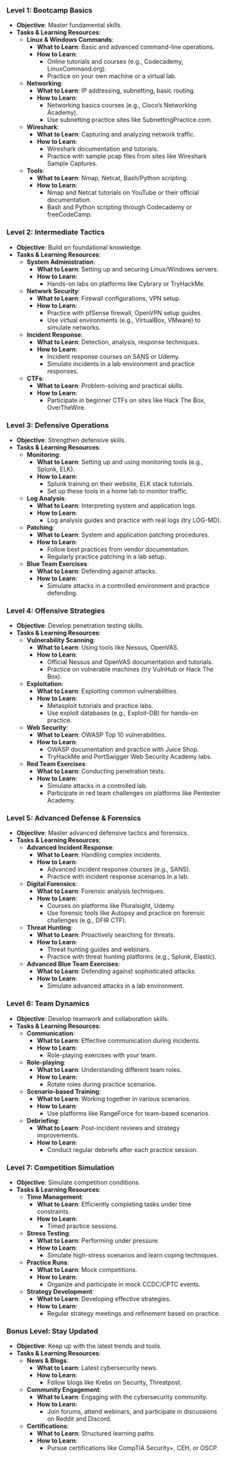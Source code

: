 ### Level 1: **Bootcamp Basics**

- **Objective**: Master fundamental skills.
- **Tasks & Learning Resources**:
    - **Linux & Windows Commands**:
        - **What to Learn**: Basic and advanced command-line operations.
        - **How to Learn**:
            - Online tutorials and courses (e.g., Codecademy, LinuxCommand.org).
            - Practice on your own machine or a virtual lab.
    - **Networking**:
        - **What to Learn**: IP addressing, subnetting, basic routing.
        - **How to Learn**:
            - Networking basics courses (e.g., Cisco’s Networking Academy).
            - Use subnetting practice sites like SubnettingPractice.com.
    - **Wireshark**:
        - **What to Learn**: Capturing and analyzing network traffic.
        - **How to Learn**:
            - Wireshark documentation and tutorials.
            - Practice with sample pcap files from sites like Wireshark Sample Captures.
    - **Tools**:
        - **What to Learn**: Nmap, Netcat, Bash/Python scripting.
        - **How to Learn**:
            - Nmap and Netcat tutorials on YouTube or their official documentation.
            - Bash and Python scripting through Codecademy or freeCodeCamp.

### Level 2: **Intermediate Tactics**

- **Objective**: Build on foundational knowledge.
- **Tasks & Learning Resources**:
    - **System Administration**:
        - **What to Learn**: Setting up and securing Linux/Windows servers.
        - **How to Learn**:
            - Hands-on labs on platforms like Cybrary or TryHackMe.
    - **Network Security**:
        - **What to Learn**: Firewall configurations, VPN setup.
        - **How to Learn**:
            - Practice with pfSense firewall, OpenVPN setup guides.
            - Use virtual environments (e.g., VirtualBox, VMware) to simulate networks.
    - **Incident Response**:
        - **What to Learn**: Detection, analysis, response techniques.
        - **How to Learn**:
            - Incident response courses on SANS or Udemy.
            - Simulate incidents in a lab environment and practice responses.
    - **CTFs**:
        - **What to Learn**: Problem-solving and practical skills.
        - **How to Learn**:
            - Participate in beginner CTFs on sites like Hack The Box, OverTheWire.

### Level 3: **Defensive Operations**

- **Objective**: Strengthen defensive skills.
- **Tasks & Learning Resources**:
    - **Monitoring**:
        - **What to Learn**: Setting up and using monitoring tools (e.g., Splunk, ELK).
        - **How to Learn**:
            - Splunk training on their website, ELK stack tutorials.
            - Set up these tools in a home lab to monitor traffic.
    - **Log Analysis**:
        - **What to Learn**: Interpreting system and application logs.
        - **How to Learn**:
            - Log analysis guides and practice with real logs (try LOG-MD).
    - **Patching**:
        - **What to Learn**: System and application patching procedures.
        - **How to Learn**:
            - Follow best practices from vendor documentation.
            - Regularly practice patching in a lab setup.
    - **Blue Team Exercises**:
        - **What to Learn**: Defending against attacks.
        - **How to Learn**:
            - Simulate attacks in a controlled environment and practice defending.

### Level 4: **Offensive Strategies**

- **Objective**: Develop penetration testing skills.
- **Tasks & Learning Resources**:
    - **Vulnerability Scanning**:
        - **What to Learn**: Using tools like Nessus, OpenVAS.
        - **How to Learn**:
            - Official Nessus and OpenVAS documentation and tutorials.
            - Practice on vulnerable machines (try VulnHub or Hack The Box).
    - **Exploitation**:
        - **What to Learn**: Exploiting common vulnerabilities.
        - **How to Learn**:
            - Metasploit tutorials and practice labs.
            - Use exploit databases (e.g., Exploit-DB) for hands-on practice.
    - **Web Security**:
        - **What to Learn**: OWASP Top 10 vulnerabilities.
        - **How to Learn**:
            - OWASP documentation and practice with Juice Shop.
            - TryHackMe and PortSwigger Web Security Academy labs.
    - **Red Team Exercises**:
        - **What to Learn**: Conducting penetration tests.
        - **How to Learn**:
            - Simulate attacks in a controlled lab.
            - Participate in red team challenges on platforms like Pentester Academy.

### Level 5: **Advanced Defense & Forensics**

- **Objective**: Master advanced defensive tactics and forensics.
- **Tasks & Learning Resources**:
    - **Advanced Incident Response**:
        - **What to Learn**: Handling complex incidents.
        - **How to Learn**:
            - Advanced incident response courses (e.g., SANS).
            - Practice with incident response scenarios in a lab.
    - **Digital Forensics**:
        - **What to Learn**: Forensic analysis techniques.
        - **How to Learn**:
            - Courses on platforms like Pluralsight, Udemy.
            - Use forensic tools like Autopsy and practice on forensic challenges (e.g., DFIR CTF).
    - **Threat Hunting**:
        - **What to Learn**: Proactively searching for threats.
        - **How to Learn**:
            - Threat hunting guides and webinars.
            - Practice with threat hunting platforms (e.g., Splunk, Elastic).
    - **Advanced Blue Team Exercises**:
        - **What to Learn**: Defending against sophisticated attacks.
        - **How to Learn**:
            - Simulate advanced attacks in a lab environment.

### Level 6: **Team Dynamics**

- **Objective**: Develop teamwork and collaboration skills.
- **Tasks & Learning Resources**:
    - **Communication**:
        - **What to Learn**: Effective communication during incidents.
        - **How to Learn**:
            - Role-playing exercises with your team.
    - **Role-playing**:
        - **What to Learn**: Understanding different team roles.
        - **How to Learn**:
            - Rotate roles during practice scenarios.
    - **Scenario-based Training**:
        - **What to Learn**: Working together in various scenarios.
        - **How to Learn**:
            - Use platforms like RangeForce for team-based scenarios.
    - **Debriefing**:
        - **What to Learn**: Post-incident reviews and strategy improvements.
        - **How to Learn**:
            - Conduct regular debriefs after each practice session.

### Level 7: **Competition Simulation**

- **Objective**: Simulate competition conditions.
- **Tasks & Learning Resources**:
    - **Time Management**:
        - **What to Learn**: Efficiently completing tasks under time constraints.
        - **How to Learn**:
            - Timed practice sessions.
    - **Stress Testing**:
        - **What to Learn**: Performing under pressure.
        - **How to Learn**:
            - Simulate high-stress scenarios and learn coping techniques.
    - **Practice Runs**:
        - **What to Learn**: Mock competitions.
        - **How to Learn**:
            - Organize and participate in mock CCDC/CPTC events.
    - **Strategy Development**:
        - **What to Learn**: Developing effective strategies.
        - **How to Learn**:
            - Regular strategy meetings and refinement based on practice.

### Bonus Level: **Stay Updated**

- **Objective**: Keep up with the latest trends and tools.
- **Tasks & Learning Resources**:
    - **News & Blogs**:
        - **What to Learn**: Latest cybersecurity news.
        - **How to Learn**:
            - Follow blogs like Krebs on Security, Threatpost.
    - **Community Engagement**:
        - **What to Learn**: Engaging with the cybersecurity community.
        - **How to Learn**:
            - Join forums, attend webinars, and participate in discussions on Reddit and Discord.
    - **Certifications**:
        - **What to Learn**: Structured learning paths.
        - **How to Learn**:
            - Pursue certifications like CompTIA Security+, CEH, or OSCP.